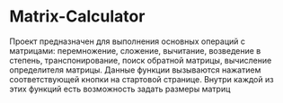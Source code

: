 # Matrix-Calculator
Проект предназначен для выполнения основных операций с матрицами: 
перемножение, сложение, вычитание, возведение в степень, транспонирование,
поиск обратной матрицы, вычисление определителя матрицы.
Данные функции вызываются нажатием соответствующей кнопки на стартовой странице.
Внутри каждой из этих функций есть возможность задать
размеры матриц
